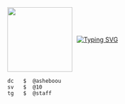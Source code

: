 <div style="display: flex; align-items: center;">
    <img src="https://i.pinimg.com/564x/e0/dd/26/e0dd26d9af7c010a7abdc6d1a5b1c0b7.jpg" width="147" style="margin-right: 10px;"/>
    <a href="https://t.me/staff">
        <img src="https://readme-typing-svg.herokuapp.com?font=Fira+Code&pause=1000&color=F70000&width=435&lines=t.me/staff" alt="Typing SVG"/>
    </a>
</div>

```
dc   $  @asheboou
sv   $  @10
tg   $  @staff
```
